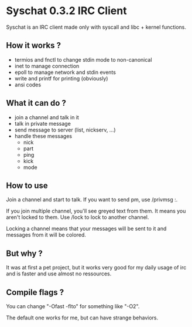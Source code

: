 # Syschat 0.3.2 IRC Client

Syschat is an IRC client made only with syscall and libc + kernel functions.

## How it works ?

- termios and fnctl to change stdin mode to non-canonical
- inet to manage connection
- epoll to manage network and stdin events
- write and printf for printing (obviously)
- ansi codes

## What it can do ?

- join a channel and talk in it
- talk in private message
- send message to server (list, nickserv, ...)
- handle these messages
    - nick
    - part
    - ping
    - kick
    - mode

## How to use

Join a channel and start to talk. If you want to send pm, use /privmsg <username> :<your text>.

If you join multiple channel, you'll see greyed text from them. It means you aren't locked to them. Use /lock <channel> to lock to another channel.

Locking a channel means that your messages will be sent to it and messages from it will be colored.

## But why ?

It was at first a pet project, but it works very good for my daily usage of irc and is faster and use almost no ressources.

## Compile flags ?

You can change "-Ofast -flto" for something like "-O2".

The default one works for me, but can have strange behaviors.
